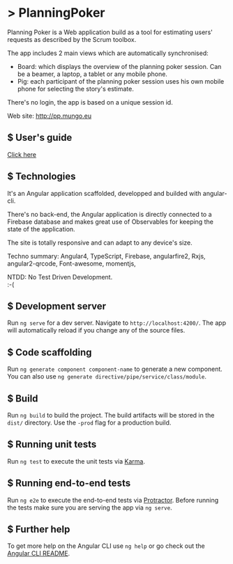 # > PlanningPoker

Planning Poker is a Web application build as a tool for estimating users' requests as described by the Scrum toolbox.

The app includes 2 main views which are automatically synchronised:

- Board: which displays the overview of the planning poker session. Can be a beamer, a laptop, a tablet or any mobile phone.
- Pig: each participant of the planning poker session uses his own mobile phone for selecting the story's estimate.

There's no login, the app is based on a unique session id.

Web site: http://pp.mungo.eu

## $ User's guide

[Click here](docs/users-guide.md)

## $ Technologies

It's an Angular application scaffolded, developped and builded with angular-cli.

There's no back-end, the Angular application is directly connected to a Firebase database and makes great use of Observables for keeping the state of the application.

The site is totally responsive and can adapt to any device's size.

Techno summary: Angular4, TypeScript, Firebase, angularfire2, Rxjs, angular2-qrcode, Font-awesome, momentjs, 

NTDD: No Test Driven Development.  
:-(

## $ Development server

Run `ng serve` for a dev server. Navigate to `http://localhost:4200/`. The app will automatically reload if you change any of the source files.

## $ Code scaffolding

Run `ng generate component component-name` to generate a new component. You can also use `ng generate directive/pipe/service/class/module`.

## $ Build

Run `ng build` to build the project. The build artifacts will be stored in the `dist/` directory. Use the `-prod` flag for a production build.

## $ Running unit tests

Run `ng test` to execute the unit tests via [Karma](https://karma-runner.github.io).

## $ Running end-to-end tests

Run `ng e2e` to execute the end-to-end tests via [Protractor](http://www.protractortest.org/).
Before running the tests make sure you are serving the app via `ng serve`.

## $ Further help

To get more help on the Angular CLI use `ng help` or go check out the [Angular CLI README](https://github.com/angular/angular-cli/blob/master/README.md).
